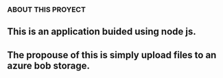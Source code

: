 ### ABOUT THIS PROYECT
## This is an application buided using node js.
## The propouse of this is simply upload files to an azure bob storage.